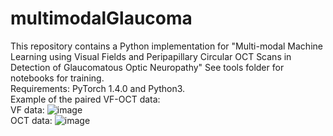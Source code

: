 # multimodalGlaucoma
This repository contains a Python implementation for "Multi-modal Machine Learning using Visual Fields and Peripapillary Circular OCT Scans in Detection of Glaucomatous Optic Neuropathy"
See tools folder for notebooks for training.<br>
Requirements:  PyTorch 1.4.0 and Python3.<br>
Example of the paired VF-OCT data:
<br>
VF data: 
![image](https://user-images.githubusercontent.com/57675424/115985170-2dd19f00-a5dd-11eb-9a1c-fcdb775ccfb5.png)
<br>
OCT data: 
![image](https://user-images.githubusercontent.com/57675424/115985206-52c61200-a5dd-11eb-9283-df25ced78fb9.png)

